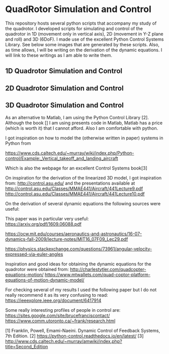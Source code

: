 # QuadRotor Simulation and Control

This repository hosts several python scripts that accompany my study of the quadrotor. I developed scripts for simulating and control of the quadrotor in 1D (movement only in vertical axis), 2D (movement in Y-Z plane and roll) and 3D (6DoF). I made use of the excellent Python Control Systems Library. See below some images that are generated by these scripts. Also, as time allows, I will be writing on the derivation of the dynamic equations. I will link to these writings as I am able to write them.

## 1D Quadrotor Simulation and Control

## 2D Quadrotor Simulation and Control

## 3D Quadrotor Simulation and Control

As an alternative to Matlab, I am using the Python Control Library [2]. Although the book [] I am using presents code in Matlab, Matlab has a price (which is worth it) that I cannot afford. Also I am comfortable with python. 

I got inspiration on how to model the (otherwise written in paper) systems in Python from

https://www.cds.caltech.edu/~murray/wiki/index.php/Python-control/Example:_Vertical_takeoff_and_landing_aircraft

Which is also the webpage for an excellent Control Systems book[3]

On inspiration for the derivation of the linearized 3D model, I got inspiration from:
http://control.asu.edu/
and the presentations available at
http://control.asu.edu/Classes/MMAE441/Aircraft/441Lecture9.pdf
http://control.asu.edu/Classes/MMAE441/Aircraft/441Lecture10.pdf

On the derivation of several dynamic equations the following sources were useful:

This paper was in particular very useful: https://arxiv.org/pdf/1609.06088.pdf

https://ocw.mit.edu/courses/aeronautics-and-astronautics/16-07-dynamics-fall-2009/lecture-notes/MIT16_07F09_Lec29.pdf

https://physics.stackexchange.com/questions/73961/angular-velocity-expressed-via-euler-angles




Inspiration and good ideas for obtaining the dynamic equations for the quadrotor were obtained from:
http://charlestytler.com/quadcopter-equations-motion/
https://www.mtwallets.com/quad-coptor-platform-equations-of-motion-dynamic-model/

For checking several of my results I used the following paper but I do not really recommend it as its very confusing to read:
https://ieeexplore.ieee.org/document/6417914


Some really interesting profiles of people in control are:
https://sites.google.com/site/brucefranciscontact/
https://www.comm.utoronto.ca/~frank/research.html





[1] Franklin, Powell, Emami-Naeini. Dynamic Control of Feedback Systems, 7th Edition.
[2] https://python-control.readthedocs.io/en/latest/
[3] http://www.cds.caltech.edu/~murray/amwiki/index.php?title=Second_Edition


